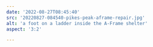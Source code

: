 ```yaml
---
date: '2022-08-27T08:45:40'
src: '20220827-084540-pikes-peak-aframe-repair.jpg'
alt: 'a foot on a ladder inside the A-Frame shelter'
aspect: '3:2'

---
```

